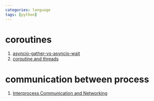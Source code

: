 ```yaml
---
categories: language
tags: [python]    
---
```

# coroutines
1. [asyncio-gather-vs-asyncio-wait](https://stackoverflow.com/questions/42231161/asyncio-gather-vs-asyncio-wait)
2. [coroutine and threads](https://hackernoon.com/threaded-asynchronous-magic-and-how-to-wield-it-bba9ed602c32)
# communication between process
1. [Interprocess Communication and Networking](https://docs.python.org/3/library/ipc.html)